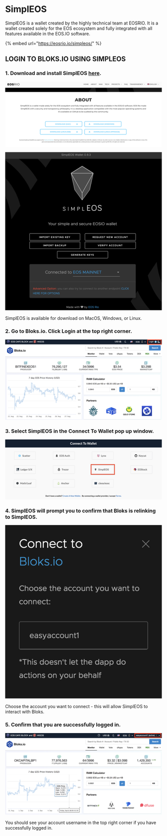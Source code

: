 # SimplEOS

SimplEOS is a wallet created by the highly technical team at EOSRIO. It is a wallet created solely for the EOS ecosystem and fully integrated with all features available in the EOS.IO software.

{% embed url="https://eosrio.io/simpleos/" %}

## LOGIN TO BLOKS.IO USING SIMPLEOS

### 1. Download and install SimplEOS [here](https://eosrio.io/simpleos/).

![](../../.gitbook/assets/image%20%2883%29.png)

![](../../.gitbook/assets/image%20%28105%29.png)

SimplEOS is available for download on MacOS, Windows, or Linux.

### 2. Go to Bloks.io. Click Login at the top right corner.

![](../../.gitbook/assets/image%20%28197%29.png)

### 3. Select SimplEOS in the Connect To Wallet pop up window. 

![](../../.gitbook/assets/image%20%2897%29.png)

### 4. SimplEOS will prompt you to confirm that Bloks is relinking to SimplEOS.

![](../../.gitbook/assets/image%20%28101%29.png)

Choose the account you want to connect - this will allow SimplEOS to interact with Bloks.

### 5. Confirm that you are successfully logged in.

![](../../.gitbook/assets/image%20%28214%29.png)

You should see your account username in the top right corner if you have successfully logged in.

